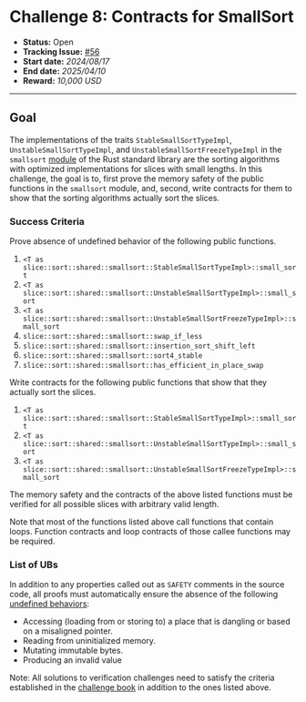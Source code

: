 # Challenge 8: Contracts for SmallSort

- **Status:** Open
- **Tracking Issue:** [#56](https://github.com/model-checking/verify-rust-std/issues/56)
- **Start date:** *2024/08/17*
- **End date:** *2025/04/10*
- **Reward:** *10,000 USD*

-------------------


## Goal

The implementations of the traits `StableSmallSortTypeImpl`, `UnstableSmallSortTypeImpl`, and `UnstableSmallSortFreezeTypeImpl` in the `smallsort` [module](https://github.com/rust-lang/rust/blob/master/library/core/src/slice/sort/shared/smallsort.rs) of the Rust standard library are the sorting algorithms with optimized implementations for slices with small lengths.
In this challenge, the goal is to, first prove the memory safety of the public functions in the `smallsort` module, and, second, write contracts for them to
show that the sorting algorithms actually sort the slices.

### Success Criteria

Prove absence of undefined behavior of the following public functions.

1. `<T as slice::sort::shared::smallsort::StableSmallSortTypeImpl>::small_sort`
2. `<T as slice::sort::shared::smallsort::UnstableSmallSortTypeImpl>::small_sort`
3. `<T as slice::sort::shared::smallsort::UnstableSmallSortFreezeTypeImpl>::small_sort`
4. `slice::sort::shared::smallsort::swap_if_less`
5. `slice::sort::shared::smallsort::insertion_sort_shift_left`
6. `slice::sort::shared::smallsort::sort4_stable`
7. `slice::sort::shared::smallsort::has_efficient_in_place_swap`

Write contracts for the following public functions that show that they actually sort the slices.

1. `<T as slice::sort::shared::smallsort::StableSmallSortTypeImpl>::small_sort`
2. `<T as slice::sort::shared::smallsort::UnstableSmallSortTypeImpl>::small_sort`
3. `<T as slice::sort::shared::smallsort::UnstableSmallSortFreezeTypeImpl>::small_sort`

The memory safety and the contracts of the above listed functions must be verified
for all possible slices with arbitrary valid length.

Note that most of the functions listed above call functions that contain loops.
Function contracts and loop contracts of those callee functions may be required.

### List of UBs

In addition to any properties called out as `SAFETY` comments in the source
code,
all proofs must automatically ensure the absence of the following [undefined behaviors](https://github.com/rust-lang/reference/blob/142b2ed77d33f37a9973772bd95e6144ed9dce43/src/behavior-considered-undefined.md):

* Accessing (loading from or storing to) a place that is dangling or based on a misaligned pointer.
* Reading from uninitialized memory.
* Mutating immutable bytes.
* Producing an invalid value

Note: All solutions to verification challenges need to satisfy the criteria established in the [challenge book](../general-rules.md)
in addition to the ones listed above.
